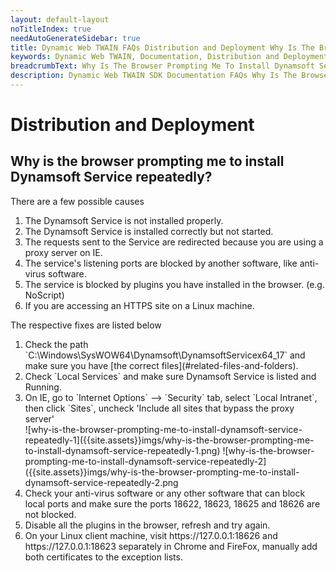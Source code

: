 ```yaml
---
layout: default-layout
noTitleIndex: true
needAutoGenerateSidebar: true
title: Dynamic Web TWAIN FAQs Distribution and Deployment Why Is The Browser Prompting Me To Install Dynamsoft Service Repeatedly
keywords: Dynamic Web TWAIN, Documentation, Distribution and Deployment 
breadcrumbText: Why Is The Browser Prompting Me To Install Dynamsoft Service Repeatedly
description: Dynamic Web TWAIN SDK Documentation FAQs Why Is The Browser Prompting Me To Install Dynamsoft Service Repeatedly
---
```


# Distribution and Deployment

## Why is the browser prompting me to install Dynamsoft Service repeatedly? 

There are a few possible causes

<ol>
<li>The Dynamsoft Service is not installed properly.</li>
<li>The Dynamsoft Service is installed correctly but not started.</li>
<li>The requests sent to the Service are redirected because you are using a proxy server on IE.</li>
<li>The service's listening ports are blocked by another software, like anti-virus software.</li>
<li>The service is blocked by plugins you have installed in the browser. (e.g. NoScript)</li>
<li>If you are accessing an HTTPS site on a Linux machine.</li>
</ol>

The respective fixes are listed below
<ol>
<li>Check the path `C:\Windows\SysWOW64\Dynamsoft\DynamsoftServicex64_17` and make sure you have [the correct files](#related-files-and-folders).</li>
<li>Check `Local Services` and make sure Dynamsoft Service is listed and Running.</li>
<li>On IE, go to `Internet Options` --> `Security` tab, select `Local Intranet`, then click `Sites`,  uncheck 'Include all sites that bypass the proxy server' 
</br> ![why-is-the-browser-prompting-me-to-install-dynamsoft-service-repeatedly-1]({{site.assets}}imgs/why-is-the-browser-prompting-me-to-install-dynamsoft-service-repeatedly-1.png)
![why-is-the-browser-prompting-me-to-install-dynamsoft-service-repeatedly-2]({{site.assets}}imgs/why-is-the-browser-prompting-me-to-install-dynamsoft-service-repeatedly-2.png</li>
<li>Check your anti-virus software or any other software that can block local ports and make sure the ports 18622, 18623, 18625 and 18626 are not blocked.</li>
<li>Disable all the plugins in the browser, refresh and try again.</li>
<li>On your Linux client machine, visit https://127.0.0.1:18626 and https://127.0.0.1:18623 separately in Chrome and FireFox, manually add both certificates to the exception lists.</li>
</ol>
